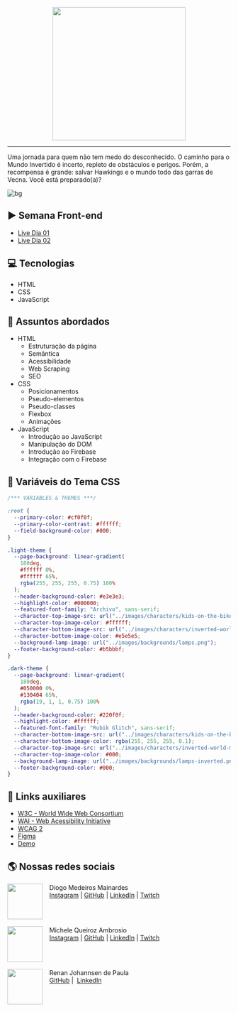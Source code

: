 <p align="center">
    <img width="300" src="https://micheleambrosio.github.io/semana-frontend-mundo-invertido/assets/images/banner/logo.svg">
</p>

-------
Uma jornada para quem não tem medo do desconhecido. O caminho para o Mundo Invertido é incerto, repleto de obstáculos e perigos. Porém, a recompensa é grande: salvar Hawkings e o mundo todo das garras de Vecna. Você está preparado(a)? 

![bg](https://user-images.githubusercontent.com/20648572/186547212-e24a2f3f-26ab-4ded-bb73-b236d5ecb0a7.png)


## ▶️ Semana Front-end
- [Live Dia 01](https://www.youtube.com/watch?v=FZgIQUDn8zo)
- [Live Dia 02](https://www.youtube.com/watch?v=WHbhgxJLbN4)
## 💻 Tecnologias
- HTML
- CSS
- JavaScript

## 💬 Assuntos abordados
- HTML
    - Estruturação da página 
    - Semântica
    - Acessibilidade
    - Web Scraping
    - SEO
- CSS
    - Posicionamentos
    - Pseudo-elementos
    - Pseudo-classes
    - Flexbox
    - Animações 
- JavaScript
    - Introdução ao JavaScript
    - Manipulação do DOM
    - Introdução ao Firebase
    - Integração com o Firebase

## 🎨 Variáveis do Tema CSS
```css
/*** VARIABLES & THEMES ***/

:root {
  --primary-color: #cf0f0f;
  --primary-color-contrast: #ffffff;
  --field-background-color: #000;
}

.light-theme {
  --page-background: linear-gradient(
    180deg,
    #ffffff 0%,
    #ffffff 65%,
    rgba(255, 255, 255, 0.75) 100%
  );
  --header-background-color: #e3e3e3;
  --highlight-color: #000000;
  --featured-font-family: "Archivo", sans-serif;
  --character-top-image-src: url("../images/characters/kids-on-the-bike.svg");
  --character-top-image-color: #ffffff;
  --character-bottom-image-src: url("../images/characters/inverted-world-monster.svg");
  --character-bottom-image-color: #e5e5e5;
  --background-lamp-image: url("../images/backgrounds/lamps.png");
  --footer-background-color: #b5bbbf;
}

.dark-theme {
  --page-background: linear-gradient(
    180deg,
    #050000 0%,
    #130404 65%,
    rgba(19, 1, 1, 0.75) 100%
  );
  --header-background-color: #220f0f;
  --highlight-color: #ffffff;
  --featured-font-family: "Rubik Glitch", sans-serif;
  --character-bottom-image-src: url("../images/characters/kids-on-the-bike.svg");
  --character-bottom-image-color: rgba(255, 255, 255, 0.1);
  --character-top-image-src: url("../images/characters/inverted-world-monster.svg");
  --character-top-image-color: #000;
  --background-lamp-image: url("../images/backgrounds/lamps-inverted.png");
  --footer-background-color: #000;
}
```
## 🔗 Links auxiliares

- [W3C - World Wide Web Consortium](http://w3c.org)
- [WAI - Web Acessibility Initiative](https://www.w3.org/WAI/)
- [WCAG 2](https://www.w3.org/WAI/WCAG21/quickref/) 
- [Figma](https://www.figma.com/file/I3Q42CcVUziRN3iMfTrbfb/Stranger-Things?node-id=0%3A1) 
- [Demo](https://micheleambrosio.github.io/semana-frontend-mundo-invertido/) 
## 🌎 Nossas redes sociais
<p>
    <img align=left margin=10 width=80 src="https://avatars.githubusercontent.com/u/16018277?v=4"/>
    <p>&nbsp&nbsp&nbspDiogo Medeiros Mainardes<br>
    &nbsp&nbsp&nbsp<a href="http://instagram.com/diogomainardes.dev">Instagram</a>&nbsp;|&nbsp;<a href="https://github.com/diogomainardes">GitHub</a>&nbsp;|&nbsp;<a href="https://www.linkedin.com/in/diogomainardes/">LinkedIn</a>&nbsp;|&nbsp;<a href="https://www.twitch.tv/dimmbr">Twitch</a></p>
</p>
<br/><br/>
<p>
    <img align=left margin=10 width=80 src="https://avatars.githubusercontent.com/u/55519539?v=4"/>
    <p>&nbsp&nbsp&nbspMichele Queiroz Ambrosio<br>
    &nbsp&nbsp&nbsp<a href="http://instagram.com/programi_">Instagram</a>&nbsp;|&nbsp;<a href="https://github.com/micheleambrosio">GitHub</a>&nbsp;|&nbsp;<a href="https://www.linkedin.com/in/michele-ambrosio-a4899661/">LinkedIn</a>&nbsp;|&nbsp;<a href="https://www.twitch.tv/michele_ambrosio">Twitch</a></p>
</p>
<br/><br/>
<p>
    <img align=left margin=10 width=80 src="https://avatars.githubusercontent.com/u/3266640?v=4"/>
    <p>&nbsp&nbsp&nbspRenan Johannsen de Paula <br>
    &nbsp&nbsp&nbsp<a href="https://github.com/RenanJPaula">GitHub</a>&nbsp;|&nbsp;
    <a href="https://www.linkedin.com/in/renanjpaula/">LinkedIn</a>
    </p>
</p>
